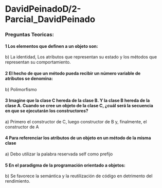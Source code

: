 # DavidPeinadoD/2-Parcial_DavidPeinado

### Preguntas Teoricas:

#### 1 Los elementos que definen a un objeto son:

b) La identidad, Los atributos que representan su estado y los métodos que representan su comportamiento.

#### 2 El hecho de que un método pueda recibir un número variable de atributos se denomina:

b) Polimorfismo

#### 3 Imagine que la clase C hereda de la clase B. Y la clase B hereda de la clase A. Cuando se cree un objeto de la clase C, ¿cuál será la secuencia en que se ejecutarán los constructores?

a) Primero el constructor de C, luego constructor de B y, finalmente, el constructor de A

#### 4 Para referenciar los atributos de un objeto en un método de la misma clase

a) Debo utilizar la palabra reservada self como prefijo

#### 5 En el paradigma de la programación orientado a objetos:

b) Se favorece la semántica y la reutilización de código en detrimento del rendimiento.
